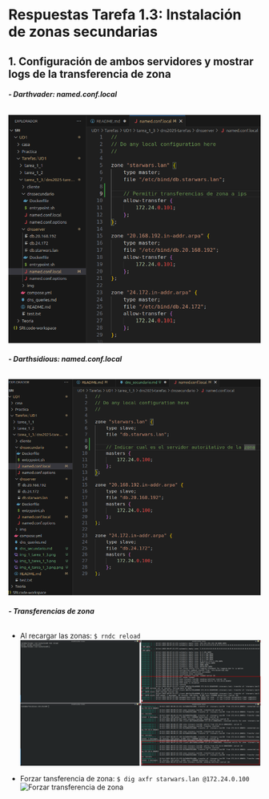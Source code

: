 # Respuestas Tarefa 1.3: Instalación de zonas secundarias

## 1. Configuración de ambos servidores y mostrar logs de la transferencia de zona

###### **- Darthvader: named.conf.local**
![Fichero named.conf.local de darthvader](./img/img_1_tarea_1_3.png)

###### **- Darthsidious: named.conf.local**
![Fichero named.conf.local de darthsidious](./img/img_2_tarea_1_3.png)

###### **- Transferencias de zona**

- Al recargar las zonas: `$ rndc reload`
![Transferencia de zona](./img/img_3_tarea_1_3.png)

- Forzar tansferencia de zona: `$ dig axfr starwars.lan @172.24.0.100`
![Forzar transferencia de zona ](./img/img_2_tarea_1_4.png)
